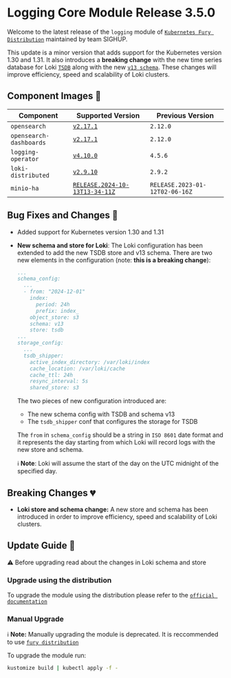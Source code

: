 # Logging Core Module Release 3.5.0

Welcome to the latest release of the `logging` module of [`Kubernetes Fury Distribution`](https://github.com/sighupio/fury-distribution) maintained by team SIGHUP.

This update is a minor version that adds support for the Kubernetes version 1.30 and 1.31. It also introduces a **breaking change** with the new time series database for Loki [`TSDB`](https://grafana.com/docs/loki/v2.9.x/operations/storage/tsdb/) along with the new [`v13 schema`](https://grafana.com/docs/loki/v2.9.x/operations/storage/schema/). These changes will improve efficiency, speed and scalability of Loki clusters.

## Component Images 🚢

| Component               | Supported Version                                                                                   | Previous Version |
| ----------------------- | --------------------------------------------------------------------------------------------------- | ---------------- |
| `opensearch`            | [`v2.17.1`](https://github.com/opensearch-project/OpenSearch/releases/tag/2.12.0)                   | `2.12.0`         |
| `opensearch-dashboards` | [`v2.17.1`](https://github.com/opensearch-project/OpenSearch-Dashboards/releases/tag/2.12.0)        | `2.12.0`         |
| `logging-operator`      | [`v4.10.0`](https://github.com/kube-logging/logging-operator/releases/tag/4.10.0)                   | `4.5.6`          |
| `loki-distributed`      | [`v2.9.10`](https://github.com/grafana/loki/releases/tag/v2.9.10)                                   | `2.9.2`          |
| `minio-ha`              | [`RELEASE.2024-10-13T13-34-11Z`](https://github.com/minio/minio/tree/RELEASE.2023-01-12T02-06-16Z)  | `RELEASE.2023-01-12T02-06-16Z` |

## Bug Fixes and Changes 🐛

- Added support for Kubernetes version 1.30 and 1.31

- **New schema and store for Loki**: The Loki configuration has been extended to add the new TSDB store and v13 schema. There are two new elements in the configuration (note: **this is a breaking change**):

  ```yaml
  ...
  schema_config:
    ...
    - from: "2024-12-01"
      index:
        period: 24h
        prefix: index_
      object_store: s3
      schema: v13
      store: tsdb
  ...
  storage_config:
    ...
    tsdb_shipper:
      active_index_directory: /var/loki/index
      cache_location: /var/loki/cache
      cache_ttl: 24h
      resync_interval: 5s
      shared_store: s3
  ```

  The two pieces of new configuration introduced are:
  - The new schema config with TSDB and schema v13
  - The `tsdb_shipper` conf that configures the storage for TSDB

  The `from` in `schema_config` should be a string in `ISO 8601` date format and it represents the day starting from which Loki will record logs with the new store and schema.

  ℹ️ **Note**:  Loki will assume the start of the day on the UTC midnight of the specified day.

## Breaking Changes 💔

- **Loki store and schema change:** A new store and schema has been introduced in order to improve efficiency, speed and scalability of Loki clusters.

## Update Guide 🦮

⚠ Before upgrading read about the changes in Loki schema and store

### Upgrade using the distribution

To upgrade the module using the distribution please refer to the [`official documentation`](https://docs.kubernetesfury.com/docs/upgrades/upgrades)

### Manual Upgrade

ℹ️ **Note:** Manually upgrading the module is deprecated. It is reccommended to use [`fury distribution`](https://github.com/sighupio/fury-distribution)

To upgrade the module run:

```bash
kustomize build | kubectl apply -f -
```
